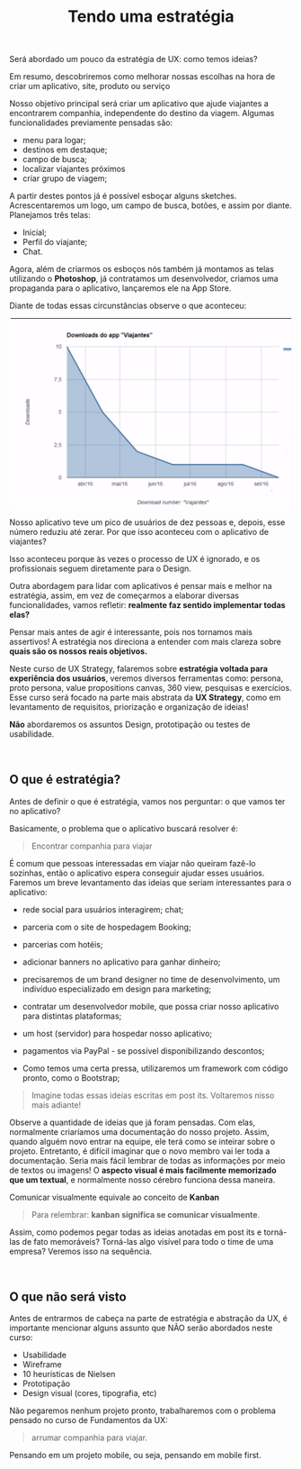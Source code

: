 <div align="center">

# Tendo uma estratégia

</div>

<br>

Será abordado um pouco da estratégia de UX: como temos ideias?

 Em resumo, descobriremos como melhorar nossas escolhas na hora de criar um aplicativo, site, produto ou serviço

 Nosso objetivo principal será criar um aplicativo que ajude viajantes a encontrarem companhia, independente do destino da viagem. Algumas funcionalidades previamente pensadas são:

+ menu para logar;
+ destinos em destaque;
+ campo de busca;
+ localizar viajantes próximos
+ criar grupo de viagem;

A partir destes pontos já é possível esboçar alguns sketches. Acrescentaremos um logo, um campo de busca, botões, e assim por diante. Planejamos três telas:

+ Inicial; 
+ Perfil do viajante;
+ Chat.

Agora, além de criarmos os esboços nós também já montamos as telas utilizando o **Photoshop**, já contratamos um desenvolvedor, criamos uma propaganda para o aplicativo, lançaremos ele na App Store.

Diante de todas essas circunstâncias observe o que aconteceu:

<div align="center">

<img src="images/grafico-de-usuarios.png" alt="Gráfico de Usuários" width="500">
<!-- ![Gráfico de Usuários](images/grafico-de-usuarios.png) -->

</div>

Nosso aplicativo teve um pico de usuários de dez pessoas e, depois, esse número reduziu até zerar. Por que isso aconteceu com o aplicativo de viajantes?

Isso aconteceu porque às vezes o processo de UX é ignorado, e os profissionais seguem diretamente para o Design.

Outra abordagem para lidar com aplicativos é pensar mais e melhor na estratégia, assim, em vez de começarmos a elaborar diversas funcionalidades, vamos refletir: **realmente faz sentido implementar todas elas?**

Pensar mais antes de agir é interessante, pois nos tornamos mais assertivos! A estratégia nos direciona a entender com mais clareza sobre **quais são os nossos reais objetivos.**

Neste curso de UX Strategy, falaremos sobre **estratégia voltada para experiência dos usuários**, veremos diversos ferramentas como: persona, proto persona, value propositions canvas, 360 view, pesquisas e exercícios. Esse curso será focado na parte mais abstrata da **UX Strategy**, como em levantamento de requisitos, priorização e organização de ideias!

**Não** abordaremos os assuntos Design, prototipação ou testes de usabilidade.

<br>

## O que é estratégia?

Antes de definir o que é estratégia, vamos nos perguntar: o que vamos ter no aplicativo?

Basicamente, o problema que o aplicativo buscará resolver é:

> Encontrar companhia para viajar

É comum que pessoas interessadas em viajar não queiram fazê-lo sozinhas, então o aplicativo espera conseguir ajudar esses usuários. Faremos um breve levantamento das ideias que seriam interessantes para o aplicativo:

+ rede social para usuários interagirem;
chat;

+ parceria com o site de hospedagem Booking;
+ parcerias com hotéis;

+ adicionar banners no aplicativo para ganhar dinheiro;
+ precisaremos de um brand designer no time de desenvolvimento, um indivíduo especializado em design para marketing;

+ contratar um desenvolvedor mobile, que possa criar nosso aplicativo para distintas plataformas;

+ um host (servidor) para hospedar nosso aplicativo;

+ pagamentos via PayPal - se possível disponibilizando descontos;

+ Como temos uma certa pressa, utilizaremos um framework com código pronto, como o Bootstrap;

> Imagine todas essas ideias escritas em post its. Voltaremos nisso mais adiante!

Observe a quantidade de ideias que já foram pensadas. Com elas, normalmente criaríamos uma documentação do nosso projeto. Assim, quando alguém novo entrar na equipe, ele terá como se inteirar sobre o projeto. Entretanto, é difícil imaginar que o novo membro vai ler toda a documentação. Seria mais fácil lembrar de todas as informações por meio de textos ou imagens! O **aspecto visual é mais facilmente memorizado que um textual**, e normalmente nosso cérebro funciona dessa maneira.

Comunicar visualmente equivale ao conceito de **Kanban**

> Para relembrar: **kanban significa se comunicar visualmente**.


Assim, como podemos pegar todas as ideias anotadas em post its e torná-las de fato memoráveis? Torná-las algo visível para todo o time de uma empresa? Veremos isso na sequência.

<br>

## O que não será visto


Antes de entrarmos de cabeça na parte de estratégia e abstração da UX, é importante mencionar alguns assunto que NÃO serão abordados neste curso:

+ Usabilidade
+ Wireframe
+ 10 heurísticas de Nielsen
+ Prototipação
+ Design visual (cores, tipografia, etc)

Não pegaremos nenhum projeto pronto, trabalharemos com o problema pensado no curso de Fundamentos da UX:

> arrumar companhia para viajar.

Pensando em um projeto mobile, ou seja, pensando em mobile first.
